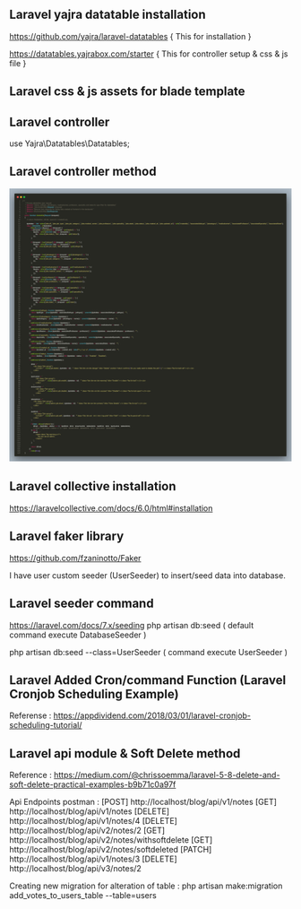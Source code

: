 ## Laravel yajra datatable installation
https://github.com/yajra/laravel-datatables { This for installation }

https://datatables.yajrabox.com/starter { This for controller setup & css & js file }

## Laravel css & js assets for blade template
<link rel="stylesheet" href="//cdn.datatables.net/1.10.7/css/jquery.dataTables.min.css">
<!-- jQuery -->
<script src="//code.jquery.com/jquery.js"></script>
<!-- DataTables -->
<script src="//cdn.datatables.net/1.10.7/js/jquery.dataTables.min.js"></script>
<!-- Bootstrap JavaScript -->
<script src="//netdna.bootstrapcdn.com/bootstrap/3.2.0/js/bootstrap.min.js"></script>

## Laravel controller 
use Yajra\Datatables\Datatables;

## Laravel controller method

![Datatable Method](https://github.com/aadhar41/laravel-datatable/blob/master/001-datatable-controller-method.png)

## Laravel collective installation
https://laravelcollective.com/docs/6.0/html#installation

## Laravel faker library
https://github.com/fzaninotto/Faker

I have user custom seeder (UserSeeder) to insert/seed data into database.
## Laravel seeder command
https://laravel.com/docs/7.x/seeding
php artisan db:seed ( default command execute DatabaseSeeder )

php artisan db:seed --class=UserSeeder ( command execute UserSeeder )

## Laravel Added Cron/command Function (Laravel Cronjob Scheduling Example)
Referense :
https://appdividend.com/2018/03/01/laravel-cronjob-scheduling-tutorial/


## Laravel api module & Soft Delete method
Reference :
https://medium.com/@chrissoemma/laravel-5-8-delete-and-soft-delete-practical-examples-b9b71c0a97f

Api Endpoints postman :
[POST] http://localhost/blog/api/v1/notes
[GET] http://localhost/blog/api/v1/notes
[DELETE] http://localhost/blog/api/v1/notes/4
[DELETE] http://localhost/blog/api/v2/notes/2
[GET] http://localhost/blog/api/v2/notes/withsoftdelete
[GET] http://localhost/blog/api/v2/notes/softdeleted
[PATCH] http://localhost/blog/api/v1/notes/3
[DELETE] http://localhost/blog/api/v3/notes/2

Creating new migration for alteration of table :
php artisan make:migration add_votes_to_users_table --table=users


